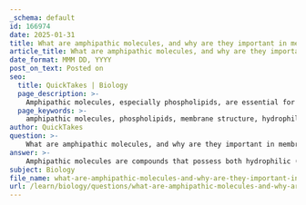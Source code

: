 ```yaml
---
_schema: default
id: 166974
date: 2025-01-31
title: What are amphipathic molecules, and why are they important in membrane structure?
article_title: What are amphipathic molecules, and why are they important in membrane structure?
date_format: MMM DD, YYYY
post_on_text: Posted on
seo:
  title: QuickTakes | Biology
  page_description: >-
    Amphipathic molecules, especially phospholipids, are essential for forming cell membranes, creating bilayers that ensure selective permeability and support dynamic cellular processes.
  page_keywords: >-
    amphipathic molecules, phospholipids, membrane structure, hydrophilic, hydrophobic, bilayer formation, selective permeability, cellular homeostasis, fluid mosaic model, protein interaction
author: QuickTakes
question: >-
    What are amphipathic molecules, and why are they important in membrane structure?
answer: >-
    Amphipathic molecules are compounds that possess both hydrophilic (water-attracting) and hydrophobic (water-repelling) regions. This unique structural characteristic is crucial for the formation and function of biological membranes, particularly cell membranes.\n\nIn the context of membrane structure, phospholipids are the primary amphipathic molecules. They consist of a hydrophilic "head" that is attracted to water and one or two hydrophobic "tails" that repel water. When placed in an aqueous environment, phospholipids spontaneously arrange themselves into a bilayer. The hydrophilic heads face outward towards the water on both the extracellular and intracellular sides, while the hydrophobic tails face inward, away from the water. This bilayer formation is fundamental to creating a barrier that separates the internal environment of the cell from the external environment.\n\nThe importance of amphipathic molecules in membrane structure can be summarized as follows:\n\n1. **Bilayer Formation**: The amphipathic nature of phospholipids allows them to form a stable bilayer, which is the basic structure of cell membranes. This arrangement is essential for maintaining the integrity and functionality of cells.\n\n2. **Selective Permeability**: The hydrophobic interior of the lipid bilayer acts as a barrier to most water-soluble substances, allowing the cell to maintain a distinct internal environment. This selective permeability is vital for cellular homeostasis.\n\n3. **Fluidity and Flexibility**: The presence of amphipathic molecules contributes to the fluid mosaic model of cell membranes, where the lipid bilayer is not static but rather fluid, allowing for the movement of proteins and lipids within the membrane. This fluidity is crucial for various cellular processes, including signaling and transport.\n\n4. **Interaction with Proteins**: Amphipathic molecules facilitate the integration of integral and peripheral proteins within the membrane, which are essential for various functions such as transport, signaling, and cell recognition.\n\nIn summary, amphipathic molecules, particularly phospholipids, are fundamental to the structure and function of cell membranes, enabling the formation of bilayers that provide barriers, facilitate selective permeability, and support the dynamic nature of cellular processes.
subject: Biology
file_name: what-are-amphipathic-molecules-and-why-are-they-important-in-membrane-structure.md
url: /learn/biology/questions/what-are-amphipathic-molecules-and-why-are-they-important-in-membrane-structure
---
```


&nbsp;